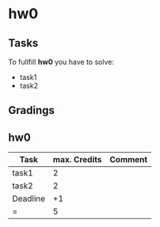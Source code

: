 # hw0

## Tasks
To fullfill **hw0** you have to solve:

- task1
- task2


## Gradings

## hw0

| Task | max. Credits | Comment |
|---|---|---|
| task1 | 2 | |
| task2 | 2 | |
| Deadline | +1 | |
| = | 5 | |
